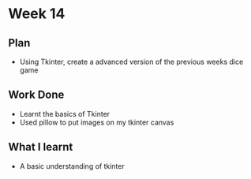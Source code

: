 # Week 14
## Plan
- Using Tkinter, create a advanced version of the previous weeks dice game
## Work Done
- Learnt the basics of Tkinter 
- Used pillow to put images on my tkinter canvas
## What I learnt
- A basic understanding of tkinter
